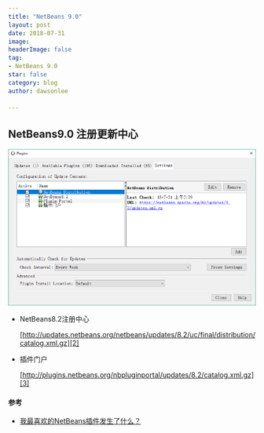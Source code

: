 ```yaml
---
title: "NetBeans 9.0"
layout: post
date: 2018-07-31
image: 
headerImage: false
tag:
- NetBeans 9.0
star: false
category: blog
author: dawsonlee

---
```



   [1]:  /assets/posts/NetBeans9.0/更新中心.PNG
   [2]:  http://updates.netbeans.org/netbeans/updates/8.2/uc/final/distribution/catalog.xml.gz
   [3]:  http://plugins.netbeans.org/nbpluginportal/updates/8.2/catalog.xml.gz


## NetBeans9.0 注册更新中心

![更新中心][1]

*  NetBeans8.2注册中心
    
    [http://updates.netbeans.org/netbeans/updates/8.2/uc/final/distribution/catalog.xml.gz][2]

*  插件门户

    [http://plugins.netbeans.org/nbpluginportal/updates/8.2/catalog.xml.gz][3]

#### 参考

*  [我最喜欢的NetBeans插件发生了什么？](https://blogs.apache.org/netbeans/entry/what-s-happened-to-my)



